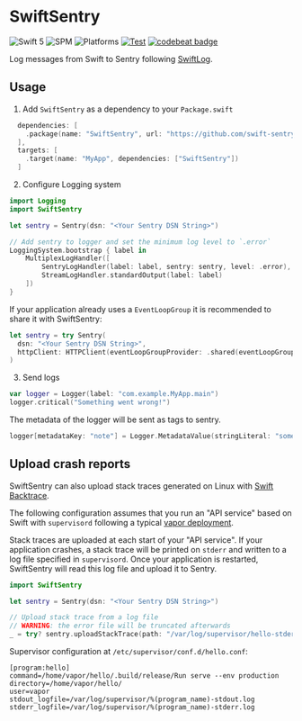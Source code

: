 # SwiftSentry

![Swift 5](https://img.shields.io/badge/Swift-5-orange.svg) ![SPM](https://img.shields.io/badge/SPM-compatible-green.svg) ![Platforms](https://img.shields.io/badge/Platforms-macOS%20Linux-green.svg) [![Test](https://github.com/swift-sentry/swift-sentry/actions/workflows/test.yml/badge.svg)](https://github.com/swift-sentry/swift-sentry/actions/workflows/test.yml) [![codebeat badge](https://codebeat.co/badges/b4f3753c-c753-4479-8bc2-53fb5892093f)](https://codebeat.co/projects/github-com-swift-sentry-swift-sentry-main)

Log messages from Swift to Sentry following [SwiftLog](https://github.com/apple/swift-log).

## Usage
1. Add `SwiftSentry` as a dependency to your `Package.swift`

```swift
  dependencies: [
    .package(name: "SwiftSentry", url: "https://github.com/swift-sentry/swift-sentry.git", from: "1.0.0")
  ],
  targets: [
    .target(name: "MyApp", dependencies: ["SwiftSentry"])
  ]
```

2. Configure Logging system

```swift
import Logging
import SwiftSentry

let sentry = Sentry(dsn: "<Your Sentry DSN String>")

// Add sentry to logger and set the minimum log level to `.error`
LoggingSystem.bootstrap { label in
    MultiplexLogHandler([
        SentryLogHandler(label: label, sentry: sentry, level: .error),
        StreamLogHandler.standardOutput(label: label)
    ])
}
```

If your application already uses a `EventLoopGroup` it is recommended to share it with SwiftSentry:

```swift
let sentry = try Sentry(
  dsn: "<Your Sentry DSN String>",
  httpClient: HTTPClient(eventLoopGroupProvider: .shared(eventLoopGroup))
)
```

3. Send logs

```swift
var logger = Logger(label: "com.example.MyApp.main")
logger.critical("Something went wrong!")
```

The metadata of the logger will be sent as tags to sentry.

```swift
logger[metadataKey: "note"] = Logger.MetadataValue(stringLiteral: "some usefull information")
```

## Upload crash reports
SwiftSentry can also upload stack traces generated on Linux with [Swift Backtrace](https://github.com/swift-server/swift-backtrace).

The following configuration assumes that you run an "API service" based on Swift with `supervisord` following a typical [vapor deployment](https://docs.vapor.codes/4.0/deploy/supervisor/).

Stack traces are uploaded at each start of your "API service". If your application crashes, a stack trace will be printed on `stderr` and written to a log file specified in `supervisord`. Once your application is restarted, SwiftSentry will read this log file and upload it to Sentry.

```swift
import SwiftSentry

let sentry = Sentry(dsn: "<Your Sentry DSN String>")

// Upload stack trace from a log file
// WARNING: the error file will be truncated afterwards
_ = try? sentry.uploadStackTrace(path: "/var/log/supervisor/hello-stderr.log")
```


Supervisor configuration at `/etc/supervisor/conf.d/hello.conf`:

```
[program:hello]
command=/home/vapor/hello/.build/release/Run serve --env production
directory=/home/vapor/hello/
user=vapor
stdout_logfile=/var/log/supervisor/%(program_name)-stdout.log
stderr_logfile=/var/log/supervisor/%(program_name)-stderr.log
```
